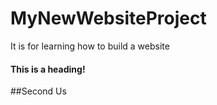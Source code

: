 # MyNewWebsiteProject
It is for learning how to build a website

#### This is a heading! 
##Second Us

